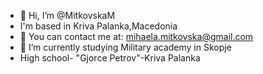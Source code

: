 - 👋 Hi, I’m @MitkovskaM
-  I'm based in Kriva Palanka,Macedonia
- 🌱 You can contact me at: mihaela.mitkovska@gmail.com
- 💞️ I’m currently studying Military academy in Skopje
- High school- "Gjorce Petrov"-Kriva Palanka

<!---
MitkovskaM/MitkovskaM is a ✨ special ✨ repository because its `README.md` (this file) appears on your GitHub profile.
You can click the Preview link to take a look at your changes.
--->
